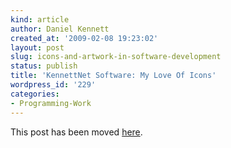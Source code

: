 ```yaml
---
kind: article
author: Daniel Kennett
created_at: '2009-02-08 19:23:02'
layout: post
slug: icons-and-artwork-in-software-development
status: publish
title: 'KennettNet Software: My Love Of Icons'
wordpress_id: '229'
categories:
- Programming-Work
---
```


This post has been moved <a href="http://www.kennettnet.co.uk/blog/full/my_love_of_icons/">here</a>.